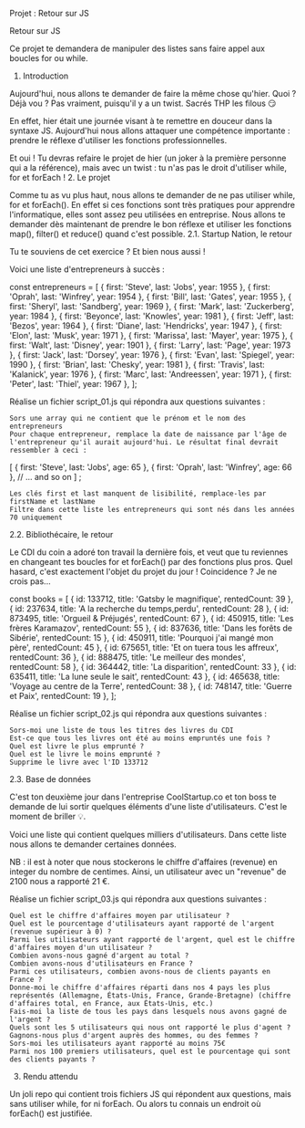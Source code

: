 
Projet : Retour sur JS

Retour sur JS

Ce projet te demandera de manipuler des listes sans faire appel aux boucles for ou while.
1. Introduction

Aujourd'hui, nous allons te demander de faire la même chose qu'hier. Quoi ? Déjà vou ? Pas vraiment, puisqu'il y a un twist. Sacrés THP les filous 😏

En effet, hier était une journée visant à te remettre en douceur dans la syntaxe JS. Aujourd'hui nous allons attaquer une compétence importante : prendre le réflexe d'utiliser les fonctions professionnelles.

Et oui ! Tu devras refaire le projet de hier (un joker à la première personne qui a la référence), mais avec un twist : tu n'as pas le droit d'utiliser while, for et forEach !
2. Le projet

Comme tu as vu plus haut, nous allons te demander de ne pas utiliser while, for et forEach(). En effet si ces fonctions sont très pratiques pour apprendre l'informatique, elles sont assez peu utilisées en entreprise. Nous allons te demander dès maintenant de prendre le bon réflexe et utiliser les fonctions map(), filter() et reduce() quand c'est possible.
2.1. Startup Nation, le retour

Tu te souviens de cet exercice ? Et bien nous aussi !

Voici une liste d'entrepreneurs à succès :

const entrepreneurs = [
  { first: 'Steve', last: 'Jobs', year: 1955 },
  { first: 'Oprah', last: 'Winfrey', year: 1954 },
  { first: 'Bill', last: 'Gates', year: 1955 },
  { first: 'Sheryl', last: 'Sandberg', year: 1969 },
  { first: 'Mark', last: 'Zuckerberg', year: 1984 },
  { first: 'Beyonce', last: 'Knowles', year: 1981 },
  { first: 'Jeff', last: 'Bezos', year: 1964 },
  { first: 'Diane', last: 'Hendricks', year: 1947 },
  { first: 'Elon', last: 'Musk', year: 1971 },
  { first: 'Marissa', last: 'Mayer', year: 1975 },
  { first: 'Walt', last: 'Disney', year: 1901 },
  { first: 'Larry', last: 'Page', year: 1973 },
  { first: 'Jack', last: 'Dorsey', year: 1976 },
  { first: 'Evan', last: 'Spiegel', year: 1990 },
  { first: 'Brian', last: 'Chesky', year: 1981 },
  { first: 'Travis', last: 'Kalanick', year: 1976 },
  { first: 'Marc', last: 'Andreessen', year: 1971 },
  { first: 'Peter', last: 'Thiel', year: 1967 },
];

Réalise un fichier script_01.js qui répondra aux questions suivantes :

    Sors une array qui ne contient que le prénom et le nom des entrepreneurs
    Pour chaque entrepreneur, remplace la date de naissance par l'âge de l'entrepreneur qu'il aurait aujourd'hui. Le résultat final devrait ressembler à ceci :

[
  { first: 'Steve', last: 'Jobs', age: 65 },
  { first: 'Oprah', last: 'Winfrey', age: 66 },
  // ... and so on
] ;

    Les clés first et last manquent de lisibilité, remplace-les par firstName et lastName
    Filtre dans cette liste les entrepreneurs qui sont nés dans les années 70 uniquement

2.2. Bibliothécaire, le retour

Le CDI du coin a adoré ton travail la dernière fois, et veut que tu reviennes en changeant tes boucles for et forEach() par des fonctions plus pros. Quel hasard, c'est exactement l'objet du projet du jour ! Coincidence ? Je ne crois pas...

const books = [
  { id: 133712, title: 'Gatsby le magnifique', rentedCount: 39 },
  { id: 237634, title: 'A la recherche du temps,perdu', rentedCount: 28 },
  { id: 873495, title: 'Orgueil & Préjugés', rentedCount: 67 },
  { id: 450915, title: 'Les frères Karamazov', rentedCount: 55 },
  { id: 837636, title: 'Dans les forêts de Sibérie', rentedCount: 15 },
  { id: 450911, title: 'Pourquoi j\'ai mangé mon père', rentedCount: 45 },
  { id: 675651, title: 'Et on tuera tous les affreux', rentedCount: 36 },
  { id: 888475, title: 'Le meilleur des mondes', rentedCount: 58 },
  { id: 364442, title: 'La disparition', rentedCount: 33 },
  { id: 635411, title: 'La lune seule le sait', rentedCount: 43 },
  { id: 465638, title: 'Voyage au centre de la Terre', rentedCount: 38 },
  { id: 748147, title: 'Guerre et Paix', rentedCount: 19 },
];

Réalise un fichier script_02.js qui répondra aux questions suivantes :

    Sors-moi une liste de tous les titres des livres du CDI
    Est-ce que tous les livres ont été au moins empruntés une fois ?
    Quel est livre le plus emprunté ?
    Quel est le livre le moins emprunté ?
    Supprime le livre avec l'ID 133712

2.3. Base de données

C'est ton deuxième jour dans l'entreprise CoolStartup.co et ton boss te demande de lui sortir quelques éléments d'une liste d'utilisateurs. C'est le moment de briller 💡.

Voici une liste qui contient quelques milliers d'utilisateurs. Dans cette liste nous allons te demander certaines données.

NB : il est à noter que nous stockerons le chiffre d'affaires (revenue) en integer du nombre de centimes. Ainsi, un utilisateur avec un "revenue" de 2100 nous a rapporté 21 €.

Réalise un fichier script_03.js qui répondra aux questions suivantes :

    Quel est le chiffre d'affaires moyen par utilisateur ?
    Quel est le pourcentage d'utilisateurs ayant rapporté de l'argent (revenue supérieur à 0) ?
    Parmi les utilisateurs ayant rapporté de l'argent, quel est le chiffre d'affaires moyen d'un utilisateur ?
    Combien avons-nous gagné d'argent au total ?
    Combien avons-nous d'utilisateurs en France ?
    Parmi ces utilisateurs, combien avons-nous de clients payants en France ?
    Donne-moi le chiffre d'affaires réparti dans nos 4 pays les plus représentés (Allemagne, États-Unis, France, Grande-Bretagne) (chiffre d'affaires total, en France, aux États-Unis, etc.)
    Fais-moi la liste de tous les pays dans lesquels nous avons gagné de l'argent ?
    Quels sont les 5 utilisateurs qui nous ont rapporté le plus d'agent ?
    Gagnons-nous plus d'argent auprès des hommes, ou des femmes ?
    Sors-moi les utilisateurs ayant rapporté au moins 75€
    Parmi nos 100 premiers utilisateurs, quel est le pourcentage qui sont des clients payants ?

3. Rendu attendu

Un joli repo qui contient trois fichiers JS qui répondent aux questions, mais sans utiliser while, for ni forEach. Ou alors tu connais un endroit où forEach() est justifiée.
